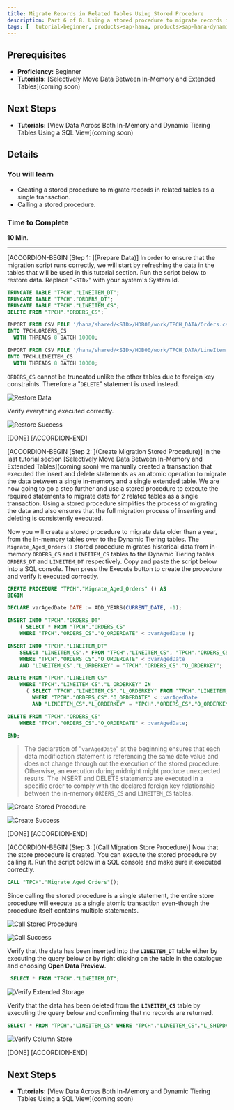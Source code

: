 ```yaml
---
title: Migrate Records in Related Tables Using Stored Procedure
description: Part 6 of 8. Using a stored procedure to migrate records in related tables as a single transaction.
tags: [  tutorial>beginner, products>sap-hana, products>sap-hana-dynamic-tiering, products>sap-hana-studio, topic>big-data, topic>sql ]
---
```

## Prerequisites
 - **Proficiency:** Beginner
 - **Tutorials:** [Selectively Move Data Between In-Memory and Extended Tables](coming soon)

## Next Steps
 - **Tutorials:** [View Data Across Both In-Memory and Dynamic Tiering Tables Using a SQL View](coming soon)

## Details
### You will learn
 - Creating a stored procedure to migrate records in related tables as a single transaction.
 - Calling a stored procedure.

### Time to Complete
**10 Min**.

---

[ACCORDION-BEGIN [Step 1: ](Prepare Data)]
In order to ensure that the migration script runs correctly, we will start by refreshing the data in the tables that will be used in this tutorial section. Run the script below to restore data. Replace "`<SID>`" with your system's System Id.

``` sql
TRUNCATE TABLE "TPCH"."LINEITEM_DT";
TRUNCATE TABLE "TPCH"."ORDERS_DT";
TRUNCATE TABLE "TPCH"."LINEITEM_CS";
DELETE FROM "TPCH"."ORDERS_CS";

IMPORT FROM CSV FILE '/hana/shared/<SID>/HDB00/work/TPCH_DATA/Orders.csv'
INTO TPCH.ORDERS_CS
  WITH THREADS 8 BATCH 10000;

IMPORT FROM CSV FILE '/hana/shared/<SID>/HDB00/work/TPCH_DATA/LineItem.csv'
INTO TPCH.LINEITEM_CS
  WITH THREADS 8 BATCH 10000;
```

`ORDERS_CS` cannot be truncated unlike the other tables due to foreign key constraints. Therefore a "`DELETE`" statement is used instead.

![Restore Data](images/restore-data.png)

Verify everything executed correctly.

![Restore Success](images/restore-success.png)

[DONE]
[ACCORDION-END]

[ACCORDION-BEGIN [Step 2: ](Create Migration Stored Procedure)]
In the last tutorial section [Selectively Move Data Between In-Memory and Extended Tables](coming soon) we manually created a transaction that executed the insert and delete statements as an atomic operation to migrate the data between a single in-memory and a single extended table. We are now going to go a step further and use a stored procedure to execute the required statements to migrate data for 2 related tables as a single transaction. Using a stored procedure simplifies the process of migrating the data and also ensures that the full migration process of inserting and deleting is consistently executed.

Now you will create a stored procedure to migrate data older than a year, from the in-memory tables over to the Dynamic Tiering tables. The `Migrate_Aged_Orders()` stored procedure migrates historical data from in-memory `ORDERS_CS` and `LINEITEM_CS` tables to the Dynamic Tiering tables `ORDERS_DT` and `LINEITEM_DT` respectively. Copy and paste the script below into a SQL console. Then press the Execute button to create the procedure and verify it executed correctly.

``` sql
CREATE PROCEDURE "TPCH"."Migrate_Aged_Orders" () AS
BEGIN

DECLARE varAgedDate DATE := ADD_YEARS(CURRENT_DATE, -1);

INSERT INTO "TPCH"."ORDERS_DT"
    ( SELECT * FROM "TPCH"."ORDERS_CS"
    WHERE "TPCH"."ORDERS_CS"."O_ORDERDATE" < :varAgedDate );

INSERT INTO "TPCH"."LINEITEM_DT"
    SELECT "LINEITEM_CS".* FROM "TPCH"."LINEITEM_CS", "TPCH"."ORDERS_CS"
    WHERE "TPCH"."ORDERS_CS"."O_ORDERDATE" < :varAgedDate
    AND "LINEITEM_CS"."L_ORDERKEY" = "TPCH"."ORDERS_CS"."O_ORDERKEY";

DELETE FROM "TPCH"."LINEITEM_CS"
    WHERE "TPCH"."LINEITEM_CS"."L_ORDERKEY" IN
      ( SELECT "TPCH"."LINEITEM_CS"."L_ORDERKEY" FROM "TPCH"."LINEITEM_CS", "TPCH"."ORDERS_CS"
        WHERE "TPCH"."ORDERS_CS"."O_ORDERDATE" < :varAgedDate
        AND "LINEITEM_CS"."L_ORDERKEY" = "TPCH"."ORDERS_CS"."O_ORDERKEY" );

DELETE FROM "TPCH"."ORDERS_CS"
    WHERE "TPCH"."ORDERS_CS"."O_ORDERDATE" < :varAgedDate;

END;
```

>The declaration of "`varAgedDate`" at the beginning ensures that each data modification statement is referencing the same date value and does not change through out the execution of the stored procedure. Otherwise, an execution during midnight might produce unexpected results.
>The INSERT and DELETE statements are executed in a specific order to comply with the declared foreign key relationship between the in-memory `ORDERS_CS` and `LINEITEM_CS` tables.

![Create Stored Procedure](images/create-sp.png)

![Create Success](images/create-success.png)

[DONE]
[ACCORDION-END]

[ACCORDION-BEGIN [Step 3: ](Call Migration Store Procedure)]
Now that the store procedure is created. You can execute the stored procedure by calling it. Run the script below in a SQL console and make sure it executed correctly.

``` sql
CALL "TPCH"."Migrate_Aged_Orders"();
```

Since calling the stored procedure is a single statement, the entire store procedure will execute as a single atomic transaction even-though the procedure itself contains multiple statements.

![Call Stored Procedure](images/call-sp.png)

![Call Success](images/call-success.png)

Verify that the data has been inserted into the **`LINEITEM_DT`** table either by executing the query below or by right clicking on the table in the catalogue and choosing **Open Data Preview**.

``` sql
 SELECT * FROM "TPCH"."LINEITEM_DT";
```

![Verify Extended Storage](images/verify-dt.png)

Verify that the data has been deleted from the **`LINEITEM_CS`** table by executing the query below and confirming that no records are returned.

``` sql
SELECT * FROM "TPCH"."LINEITEM_CS" WHERE "TPCH"."LINEITEM_CS"."L_SHIPDATE" < '2015-1-1';
```

![Verify Column Store](images/verify-cs.png)

[DONE]
[ACCORDION-END]

## Next Steps
- **Tutorials:** [View Data Across Both In-Memory and Dynamic Tiering Tables Using a SQL View](coming soon)
